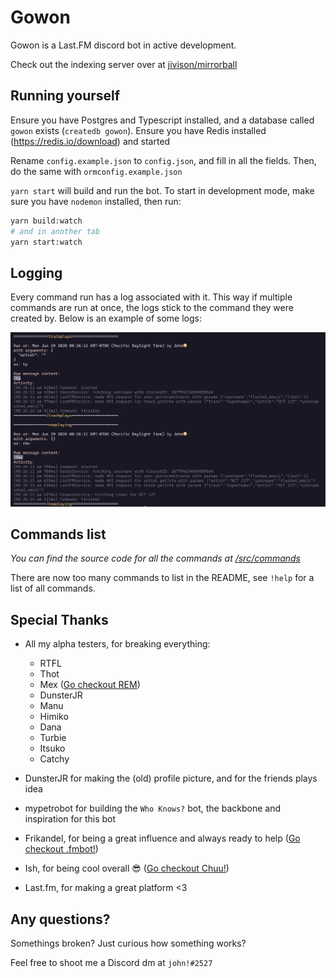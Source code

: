# Gowon

Gowon is a Last.FM discord bot in active development.

Check out the indexing server over at [jivison/mirrorball](https://github.com/jivison/mirrorball)

## Running yourself

Ensure you have Postgres and Typescript installed, and a database called `gowon` exists (`createdb gowon`).
Ensure you have Redis installed (https://redis.io/download) and started

Rename `config.example.json` to `config.json`, and fill in all the fields. Then, do the same with `ormconfig.example.json`

`yarn start` will build and run the bot. To start in development mode, make sure you have `nodemon` installed, then run:

```sh
yarn build:watch
# and in another tab
yarn start:watch
```

## Logging

Every command run has a log associated with it. This way if multiple commands are run at once, the logs stick to the command they were created by. Below is an example of some logs:

![alt text](./assets/Logs.png "Logs")

## Commands list

_You can find the source code for all the commands at [/src/commands](/src/commands)_

There are now too many commands to list in the README, see `!help` for a list of all commands.

## Special Thanks

- All my alpha testers, for breaking everything:

  - RTFL
  - Thot
  - Mex ([Go checkout REM](https://github.com/yayuyokitano/REM))
  - DunsterJR
  - Manu
  - Himiko
  - Dana
  - Turbie
  - Itsuko
  - Catchy

- DunsterJR for making the (old) profile picture, and for the friends plays idea
- mypetrobot for building the `Who Knows?` bot, the backbone and inspiration for this bot
- Frikandel, for being a great influence and always ready to help ([Go checkout .fmbot!](https://github.com/fmbot-discord/fmbot))
- Ish, for being cool overall 😎 ([Go checkout Chuu!](https://github.com/ishwi/discordBot))
- Last.fm, for making a great platform <3

## Any questions?

Somethings broken? Just curious how something works?

Feel free to shoot me a Discord dm at `john!#2527`
